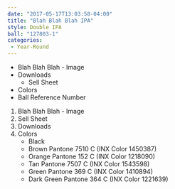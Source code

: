 ```yaml
---
date: "2017-05-17T13:03:58-04:00"
title: "Blah Blah Blah IPA"
style: Double IPA
ball: "127803-1"
categories:
 - Year-Round
---
```

- Blah Blah Blah - Image
- Downloads
  - Sell Sheet
- Colors
- Ball Reference Number

<ol>
 <li>Blah Blah Blah - Image</li>
 <li>Sell Sheet</li>
 <li>Downloads</li>
 <li>Colors
  <ul>
    <li>Black</li>
    <li>Brown Pantone 7510 C (INX Color 1450387)</li>
    <li>Orange Pantone 152 C (INX Color 1218090)</li>
    <li>Tan Pantone 7507 C (INX Color 1543598)</li>
    <li>Green Pantone 369 C (INX Color 1410894)</li>
    <li>Dark Green Pantone 364 C (INX Color 1221639)</li>
  </ul>
 </li>
</ol>
